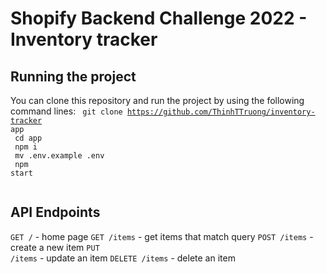 #  Shopify Backend Challenge 2022 - Inventory tracker

## Running the project
You can clone this repository and run the project by using the following command lines:
<code>
git clone https://github.com/ThinhTTruong/inventory-tracker app <br />
cd app <br />
npm i <br />
mv .env.example .env <br />
npm start <br />
</code>

## API Endpoints

<code>GET /</code> - home page
<code>GET /items</code> - get items that match query
<code>POST /items</code> - create a new item
<code>PUT /items</code> - update an item
<code>DELETE /items</code> - delete an item
